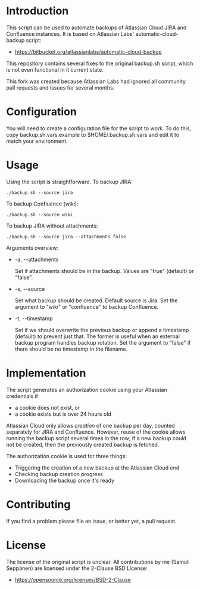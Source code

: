 # Introduction

This script can be used to automate backups of Atlassian Cloud JIRA and 
Confluence instances. It is based on Atlassian Labs' automatic-cloud-backup 
script:

* https://bitbucket.org/atlassianlabs/automatic-cloud-backup

This repository contains several fixes to the original backup.sh script, which 
is not even functional in it current state.

This fork was created because Atlassian Labs had ignored all community pull 
requests and issues for several months.

# Configuration

You will need to create a configuration file for the script to work. To do this, 
copy backup.sh.vars.example to $HOME/.backup.sh.vars and edit it to match your 
environment.

# Usage

Using the script is straightforward. To backup JIRA:

    ./backup.sh --source jira

To backup Confluence (wiki):

    ./backup.sh --source wiki

To backup JIRA without attachments:

    ./backup.sh --source jira --attachments false

Arguments overview:

* -a, --attachments

     Set if attachments should be in the backup. Values are "true" (default) or "false".

* -s, --source

    Set what backup should be created. Default source is Jira. Set the argument to "wiki" or "confluence" to backup Confluence.

* -t, --timestamp

    Set if we should overwrite the previous backup or append a timestamp (default) to prevent just that.
    The former is useful when an external backup program handles backup rotation.
    Set the argument to "false" if there should be no timestamp in the filename.

# Implementation

The script generates an authorization cookie using your Atlassian credentials if

* a cookie does not exist, or
* a cookie exists but is over 24 hours old

Atlassian Cloud only allows _creation_ of one backup per day, counted separately 
for JIRA and Confluence. However, reuse of the cookie allows running the backup 
script several times in the row; if a new backup could not be created, then the 
previously created backup is fetched.

The authorization cookie is used for three things:

* Triggering the creation of a new backup at the Atlassian Cloud end
* Checking backup creation progress
* Downloading the backup once it's ready

# Contributing

If you find a problem please file an issue, or better yet, a pull request.

# License

The license of the original script is unclear. All contributions by me (Samuli 
Seppänen) are licensed under the 2-Clause BSD License:

* https://opensource.org/licenses/BSD-2-Clause
